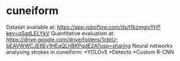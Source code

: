 # cuneiform
Dataset available at:
https://app.roboflow.com/ds/t1bzmgivYH?key=qSadLELYkV
Quantitative evaluation at:
https://drive.google.com/drive/folders/1cbtU-bEAVWWCJE6Ey1HEqQLhBKPqdE2A?usp=sharing
Neural networks analysing strokes in cuneiform:
  *YOLOv5
  *Detecto
  *Custom R-CNN
